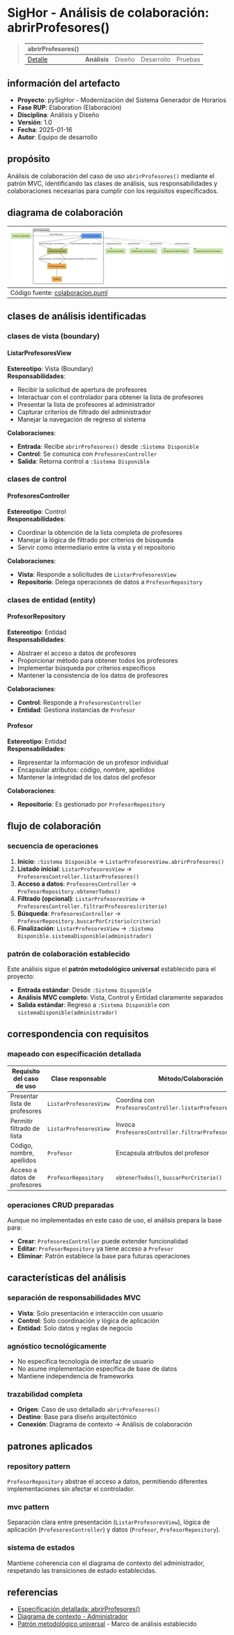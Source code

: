 # SigHor - Análisis de colaboración: abrirProfesores()

> |abrirProfesores()|||||
> |-|-|-|-|-|
> |[Detalle](/RUP/00-casos-uso/02-detalle/abrirProfesores/README.md)|**Análisis**|Diseño|Desarrollo|Pruebas|

## información del artefacto

- **Proyecto**: pySigHor - Modernización del Sistema Generador de Horarios
- **Fase RUP**: Elaboration (Elaboración)
- **Disciplina**: Análisis y Diseño
- **Versión**: 1.0
- **Fecha**: 2025-01-16
- **Autor**: Equipo de desarrollo

## propósito

Análisis de colaboración del caso de uso `abrirProfesores()` mediante el patrón MVC, identificando las clases de análisis, sus responsabilidades y colaboraciones necesarias para cumplir con los requisitos especificados.

## diagrama de colaboración

<div align=center>

|![Análisis: abrirProfesores()](/images/RUP/01-analisis/casos-uso/abrirProfesores/abrirProfesores-analisis.svg)|
|-|
|Código fuente: [colaboracion.puml](colaboracion.puml)|

</div>

## clases de análisis identificadas

### clases de vista (boundary)

#### ListarProfesoresView
**Estereotipo**: Vista (Boundary)  
**Responsabilidades**:
- Recibir la solicitud de apertura de profesores
- Interactuar con el controlador para obtener la lista de profesores
- Presentar la lista de profesores al administrador
- Capturar criterios de filtrado del administrador
- Manejar la navegación de regreso al sistema

**Colaboraciones**:
- **Entrada**: Recibe `abrirProfesores()` desde `:Sistema Disponible`
- **Control**: Se comunica con `ProfesoresController`
- **Salida**: Retorna control a `:Sistema Disponible`

### clases de control

#### ProfesoresController
**Estereotipo**: Control  
**Responsabilidades**:
- Coordinar la obtención de la lista completa de profesores
- Manejar la lógica de filtrado por criterios de búsqueda
- Servir como intermediario entre la vista y el repositorio

**Colaboraciones**:
- **Vista**: Responde a solicitudes de `ListarProfesoresView`
- **Repositorio**: Delega operaciones de datos a `ProfesorRepository`

### clases de entidad (entity)

#### ProfesorRepository
**Estereotipo**: Entidad  
**Responsabilidades**:
- Abstraer el acceso a datos de profesores
- Proporcionar método para obtener todos los profesores
- Implementar búsqueda por criterios específicos
- Mantener la consistencia de los datos de profesores

**Colaboraciones**:
- **Control**: Responde a `ProfesoresController`
- **Entidad**: Gestiona instancias de `Profesor`

#### Profesor
**Estereotipo**: Entidad  
**Responsabilidades**:
- Representar la información de un profesor individual
- Encapsular atributos: código, nombre, apellidos
- Mantener la integridad de los datos del profesor

**Colaboraciones**:
- **Repositorio**: Es gestionado por `ProfesorRepository`

## flujo de colaboración

### secuencia de operaciones

1. **Inicio**: `:Sistema Disponible` → `ListarProfesoresView.abrirProfesores()`
2. **Listado inicial**: `ListarProfesoresView` → `ProfesoresController.listarProfesores()`
3. **Acceso a datos**: `ProfesoresController` → `ProfesorRepository.obtenerTodos()`
4. **Filtrado (opcional)**: `ListarProfesoresView` → `ProfesoresController.filtrarProfesores(criterio)`
5. **Búsqueda**: `ProfesoresController` → `ProfesorRepository.buscarPorCriterio(criterio)`
6. **Finalización**: `ListarProfesoresView` → `:Sistema Disponible.sistemaDisponible(administrador)`

### patrón de colaboración establecido

Este análisis sigue el **patrón metodológico universal** establecido para el proyecto:
- **Entrada estándar**: Desde `:Sistema Disponible`
- **Análisis MVC completo**: Vista, Control y Entidad claramente separados
- **Salida estándar**: Regreso a `:Sistema Disponible` con `sistemaDisponible(administrador)`

## correspondencia con requisitos

### mapeado con especificación detallada

|Requisito del caso de uso|Clase responsable|Método/Colaboración|
|-|-|-|
|Presentar lista de profesores|`ListarProfesoresView`|Coordina con `ProfesoresController.listarProfesores()`|
|Permitir filtrado de lista|`ListarProfesoresView`|Invoca `ProfesoresController.filtrarProfesores(criterio)`|
|Código, nombre, apellidos|`Profesor`|Encapsula atributos del profesor|
|Acceso a datos de profesores|`ProfesorRepository`|`obtenerTodos()`, `buscarPorCriterio()`|

### operaciones CRUD preparadas

Aunque no implementadas en este caso de uso, el análisis prepara la base para:
- **Crear**: `ProfesoresController` puede extender funcionalidad
- **Editar**: `ProfesorRepository` ya tiene acceso a `Profesor`
- **Eliminar**: Patrón establece la base para futuras operaciones

## características del análisis

### separación de responsabilidades MVC

- **Vista**: Solo presentación e interacción con usuario
- **Control**: Solo coordinación y lógica de aplicación
- **Entidad**: Solo datos y reglas de negocio

### agnóstico tecnológicamente

- No especifica tecnología de interfaz de usuario
- No asume implementación específica de base de datos
- Mantiene independencia de frameworks

### trazabilidad completa

- **Origen**: Caso de uso detallado `abrirProfesores()`
- **Destino**: Base para diseño arquitectónico
- **Conexión**: Diagrama de contexto → Análisis de colaboración

## patrones aplicados

### repository pattern
`ProfesorRepository` abstrae el acceso a datos, permitiendo diferentes implementaciones sin afectar el controlador.

### mvc pattern
Separación clara entre presentación (`ListarProfesoresView`), lógica de aplicación (`ProfesoresController`) y datos (`Profesor`, `ProfesorRepository`).

### sistema de estados
Mantiene coherencia con el diagrama de contexto del administrador, respetando las transiciones de estado establecidas.

## referencias

- [Especificación detallada: abrirProfesores()](../../../00-casos-uso/02-detalle/abrirProfesores/README.md)
- [Diagrama de contexto - Administrador](../../../00-casos-uso/01-actores-casos-uso/diagrama-contexto-administrador.md)
- [Patrón metodológico universal](../../../../conversation-log.md) - Marco de análisis establecido